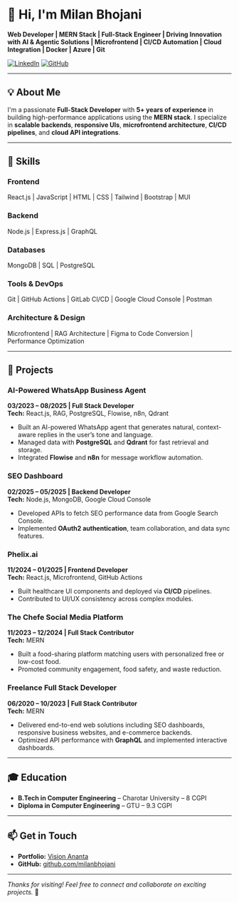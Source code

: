 # 👋 Hi, I'm Milan Bhojani

**Web Developer | MERN Stack | Full-Stack Engineer | Driving Innovation with AI & Agentic Solutions | Microfrontend | CI/CD Automation | Cloud Integration | Docker | Azure | Git**

[![LinkedIn](https://img.shields.io/badge/-LinkedIn-blue?style=flat-square&logo=linkedin&link=https://linkedin.com/in/milan-bhojani-889777234)](https://linkedin.com/in/milan-bhojani-889777234)
[![GitHub](https://img.shields.io/badge/-GitHub-000?style=flat-square&logo=github&link=https://github.com/milanbhojani)](https://github.com/milanbhojani)

---

## 💡 About Me
I'm a passionate **Full-Stack Developer** with **5+ years of experience** in building high-performance applications using the **MERN stack**. I specialize in **scalable backends**, **responsive UIs**, **microfrontend architecture**, **CI/CD pipelines**, and **cloud API integrations**.

---

## 🧰 Skills

### Frontend
React.js | JavaScript | HTML | CSS | Tailwind | Bootstrap | MUI

### Backend
Node.js | Express.js | GraphQL

### Databases
MongoDB | SQL | PostgreSQL

### Tools & DevOps
Git | GitHub Actions | GitLab CI/CD | Google Cloud Console | Postman

### Architecture & Design
Microfrontend | RAG Architecture | Figma to Code Conversion | Performance Optimization

---

## 💼 Projects

### **AI-Powered WhatsApp Business Agent**  
**03/2023 – 08/2025 | Full Stack Developer**  
**Tech:** React.js, RAG, PostgreSQL, Flowise, n8n, Qdrant  
- Built an AI-powered WhatsApp agent that generates natural, context-aware replies in the user’s tone and language.  
- Managed data with **PostgreSQL** and **Qdrant** for fast retrieval and storage.  
- Integrated **Flowise** and **n8n** for message workflow automation.

### **SEO Dashboard**  
**02/2025 – 05/2025 | Backend Developer**  
**Tech:** Node.js, MongoDB, Google Cloud Console  
- Developed APIs to fetch SEO performance data from Google Search Console.  
- Implemented **OAuth2 authentication**, team collaboration, and data sync features.

### **Phelix.ai**  
**11/2024 – 01/2025 | Frontend Developer**  
**Tech:** React.js, Microfrontend, GitHub Actions  
- Built healthcare UI components and deployed via **CI/CD** pipelines.  
- Contributed to UI/UX consistency across complex modules.

### **The Chefe Social Media Platform**  
**11/2023 – 12/2024 | Full Stack Contributor**  
**Tech:** MERN  
- Built a food-sharing platform matching users with personalized free or low-cost food.  
- Promoted community engagement, food safety, and waste reduction.

### **Freelance Full Stack Developer**  
**06/2020 – 10/2023 | Full Stack Contributor**  
**Tech:** MERN  
- Delivered end-to-end web solutions including SEO dashboards, responsive business websites, and e-commerce backends.  
- Optimized API performance with **GraphQL** and implemented interactive dashboards.

---

## 🎓 Education
- **B.Tech in Computer Engineering** – Charotar University – 8 CGPI  
- **Diploma in Computer Engineering** – GTU – 9.3 CGPI  

---

## 📫 Get in Touch
- **Portfolio:** [Vision Ananta](https://www.visionananta.com/)  
- **GitHub:** [github.com/milanbhojani](https://github.com/milanbhojani)  

---

_Thanks for visiting! Feel free to connect and collaborate on exciting projects._ 🚀
